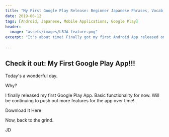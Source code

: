 ```yaml
---
title: "My First Google Play Release: Beginner Japanese Phrases, Vocab, and Hiragana"
date: 2019-06-12
tags: [Android, Japanese, Mobile Applications, Google Play]
header:
  image: "assets/images/LBJA-feature.png"
excerpt: "It's about time! Finally got my first Android App released on Google Play. "

---
```


## Check it out: My First Google Play App!!!

Today's a wonderful day. 

Why?

I finally released my first Google Play App. Basic functionality for now. Will be continuing to push out more features for the app over time!

Download It Here![<img src="/assets/images/google-play-badge.png" width="250">](https://play.google.com/store/apps/details?id=com.jaydroid.beginnerleveljapanese "Google Play")

Now, back to the grind.

JD